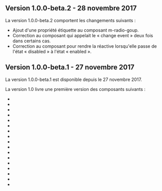 ## Version 1.0.0-beta.2 - 28&nbsp;novembre&nbsp;2017
La version 1.0.0-beta.2 comportent les changements suivants&nbsp;:
* Ajout d'une propriété étiquette au composant m-radio-goup.
* Correction au composant <modul-go name="m-dropdown"></modul-go> qui appelait le «&nbsp;change event&nbsp;» deux fois dans certains cas.
* Correction au composant <modul-go name="m-input-style"></modul-go> pour rendre la <modul-go name="m-dropdown"></modul-go> réactive lorsqu'elle passe de l'état «&nbsp;disabled&nbsp;» à l'état «&nbsp;enabled&nbsp;».

## Version 1.0.0-beta.1 - 27 novembre 2017
La version <m-link mode="link" target="_blank" href='https://github.com/ulaval/modul-components/releases'>1.0.0-beta.1</m-link> est disponible depuis le 27&nbsp;novembre&nbsp;2017.

La version 1.0 livre une première version des composants suivants&nbsp;:
* <modul-go name="m-accordion"></modul-go>
* <modul-go name="m-button"></modul-go>
* <modul-go name="m-checkbox"></modul-go>
* <modul-go name="m-datepicker"></modul-go>
* <modul-go name="m-dialog"></modul-go>
* <modul-go name="m-dropdown"></modul-go>
* <modul-go name="m-dropdown-item"></modul-go>
* <modul-go name="m-icon"></modul-go>
* <modul-go name="m-link"></modul-go>
* <modul-go name="m-list-item"></modul-go>
* <modul-go name="m-menu"></modul-go>
* <modul-go name="m-message"></modul-go>
* <modul-go name="m-modal"></modul-go>
* <modul-go name="m-panel"></modul-go>
* <modul-go name="m-spinner"></modul-go>
* <modul-go name="m-step"></modul-go>
* <modul-go name="m-textfield"></modul-go>